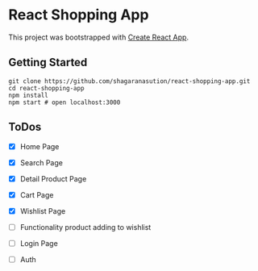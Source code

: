 # React Shopping App

This project was bootstrapped with [Create React App](https://github.com/facebook/create-react-app).

## Getting Started

```
git clone https://github.com/shagaranasution/react-shopping-app.git
cd react-shopping-app
npm install
npm start # open localhost:3000
```

## ToDos
- [x] Home Page
- [x] Search Page
- [x] Detail Product Page
- [x] Cart Page
- [x] Wishlist Page
- [ ] Functionality product adding to wishlist
- [ ] Login Page
- [ ] Auth 
 
